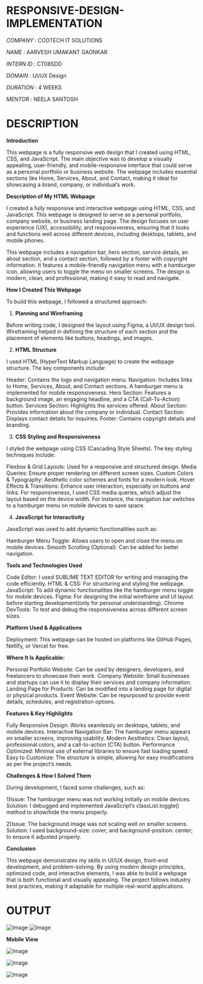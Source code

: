 # RESPONSIVE-DESIGN-IMPLEMENTATION

*COMPANY* : CODTECH IT SOLUTIONS

*NAME* : AARVESH UMAKANT GAONKAR

*INTERN ID* : CT08SDD

*DOMAIN* : UI/UX Design

*DURATION* : 4 WEEKS

*MENTOR* : NEELA SANTOSH

# DESCRIPTION

**Introduction**

This webpage is a fully responsive web design that I created using HTML, CSS, and JavaScript. The main objective was to develop a visually appealing, user-friendly, and mobile-responsive interface that could serve as a personal portfolio or business website. The webpage includes essential sections like Home, Services, About, and Contact, making it ideal for showcasing a brand, company, or individual’s work.

**Description of My HTML Webpage**

I created a fully responsive and interactive webpage using HTML, CSS, and JavaScript. This webpage is designed to serve as a personal portfolio, company website, or business landing page. The design focuses on user experience (UX), accessibility, and responsiveness, ensuring that it looks and functions well across different devices, including desktops, tablets, and mobile phones.

This webpage includes a navigation bar, hero section, service details, an about section, and a contact section, followed by a footer with copyright information. It features a mobile-friendly navigation menu with a hamburger icon, allowing users to toggle the menu on smaller screens. The design is modern, clean, and professional, making it easy to read and navigate.

**How I Created This Webpage**

To build this webpage, I followed a structured approach:

1. **Planning and Wireframing**

Before writing code, I designed the layout using Figma, a UI/UX design tool. Wireframing helped in defining the structure of each section and the placement of elements like buttons, headings, and images.

2. **HTML Structure**

I used HTML (HyperText Markup Language) to create the webpage structure. The key components include:

Header: Contains the logo and navigation menu.
Navigation: Includes links to Home, Services, About, and Contact sections. A hamburger menu is implemented for mobile responsiveness.
Hero Section: Features a background image, an engaging headline, and a CTA (Call-To-Action) button.
Services Section: Highlights the services offered.
About Section: Provides information about the company or individual.
Contact Section: Displays contact details for inquiries.
Footer: Contains copyright details and branding.

3. **CSS Styling and Responsiveness**

I styled the webpage using CSS (Cascading Style Sheets). The key styling techniques include:

Flexbox & Grid Layouts: Used for a responsive and structured design.
Media Queries: Ensure proper rendering on different screen sizes.
Custom Colors & Typography: Aesthetic color schemes and fonts for a modern look.
Hover Effects & Transitions: Enhance user interaction, especially on buttons and links.
For responsiveness, I used CSS media queries, which adjust the layout based on the device width. For instance, the navigation bar switches to a hamburger menu on mobile devices to save space.

4. **JavaScript for Interactivity**

JavaScript was used to add dynamic functionalities such as:

Hamburger Menu Toggle: Allows users to open and close the menu on mobile devices.
Smooth Scrolling (Optional): Can be added for better navigation.

**Tools and Technologies Used**

Code Editor: I used SUBLIME TEXT EDITOR for writing and managing the code efficiently.
HTML & CSS: For structuring and styling the webpage.
JavaScript: To add dynamic functionalities like the hamburger menu toggle for mobile devices.
Figma: For designing the initial wireframe and UI layout before starting development(only for personal understanding).
Chrome DevTools: To test and debug the responsiveness across different screen sizes.

**Platform Used & Applications**

Deployment: This webpage can be hosted on platforms like GitHub Pages, Netlify, or Vercel for free.

**Where It Is Applicable:**

Personal Portfolio Website: Can be used by designers, developers, and freelancers to showcase their work.
Company Website: Small businesses and startups can use it to display their services and company information.
Landing Page for Products: Can be modified into a landing page for digital or physical products.
Event Website: Can be repurposed to provide event details, schedules, and registration options.

**Features & Key Highlights**

Fully Responsive Design: Works seamlessly on desktops, tablets, and mobile devices.
Interactive Navigation Bar: The hamburger menu appears on smaller screens, improving usability.
Modern Aesthetics: Clean layout, professional colors, and a call-to-action (CTA) button.
Performance Optimized: Minimal use of external libraries to ensure fast loading speed.
Easy to Customize: The structure is simple, allowing for easy modifications as per the project’s needs.

**Challenges & How I Solved Them**

During development, I faced some challenges, such as:

1)Issue: The hamburger menu was not working initially on mobile devices.
  Solution: I debugged and implemented JavaScript’s classList.toggle() method to show/hide the menu properly.

2)Issue: The background image was not scaling well on smaller screens.
  Solution: I used background-size: cover; and background-position: center; to ensure it adjusted properly.

**Conclusion**

This webpage demonstrates my skills in UI/UX design, front-end development, and problem-solving. By using modern design principles, optimized code, and interactive elements, I was able to build a webpage that is both functional and visually appealing. The project follows industry best practices, making it adaptable for multiple real-world applications.

# OUTPUT

![Image](https://github.com/user-attachments/assets/5015c4f3-bbe7-44fc-998b-2ee7f839325e)
![Image](https://github.com/user-attachments/assets/6a748e18-6ec8-4b1a-919d-8732186a9c44)

**Mobile View**

![Image](https://github.com/user-attachments/assets/ef4e33da-a1ad-4fd5-a19a-b6ad790e9ac4)

![Image](https://github.com/user-attachments/assets/97ffc426-43c6-4992-8640-dcfb503ad551)

![Image](https://github.com/user-attachments/assets/eb42b2d6-144e-4ea3-981e-b3501dbd9117)
